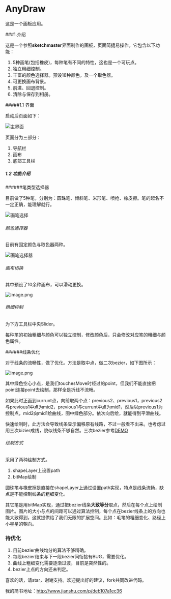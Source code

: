 # AnyDraw
这是一个画板应用。

###1.介绍

这是一个参照**sketchmaster**界面制作的画板，页面简捷易操作。它包含以下功能：

1. 5种画笔(包括橡皮)，每种笔有不同的特性，这也是一个可玩点。
2. 独立粗细控制。
3. 丰富的颜色选择器。预设18种颜色，及一个取色器。
4. 可更换画布背景。
5. 前进、回退控制。
6. 清除与保存到相册。

#####1.1 界面

启动后页面如下：

![主界面](http://upload-images.jianshu.io/upload_images/3913024-1e059a6f0caff095.png?imageMogr2/auto-orient/strip%7CimageView2/2/w/1240)

页面分为三部分：

1. 导航栏
2. 画布
3. 底部工具栏

##### 1.2 功能介绍

######笔类型选择器

目前做了5种笔，分别为：圆珠笔、倾斜笔、米形笔、喷枪、橡皮擦。笔的起名不一定正确，能理解就行。

![画笔选择](http://upload-images.jianshu.io/upload_images/3913024-cbf084d2bd8f719e.png?imageMogr2/auto-orient/strip%7CimageView2/2/w/1240)

###### 颜色选择器

目前有固定颜色与取色器两种。

![画笔选择器](http://upload-images.jianshu.io/upload_images/3913024-a19f810d9b478a79.png?imageMogr2/auto-orient/strip%7CimageView2/2/w/1240)

###### 画布切换

其中预设了10余种画布，可以滑动更换。

![image.png](http://upload-images.jianshu.io/upload_images/3913024-504320f9419e09ef.png?imageMogr2/auto-orient/strip%7CimageView2/2/w/1240)

###### 粗细控制

为下方工具栏中央Slider。

每种笔的初始粗细与颜色可以独立控制，修改颜色后，只会修改对应笔的粗细与颜色属性。

######线条优化

对于线条的流畅性，做了优化。方法是取中点，做二次bezier，如下图所示：

![image.png](http://upload-images.jianshu.io/upload_images/3913024-19b430d2e7af794c.png?imageMogr2/auto-orient/strip%7CimageView2/2/w/1240)

其中绿色空心小点，是我们touchesMove时经过的point，但我们不能直接把point连接point去绘制，那样全是折线不流畅。

如果此时正画到currunt点，向前取两个点：previous2、previous1，previous2与previous1中点为mid2，previous1与currunt中点为mid1，然后以previous1为控制点，mid2向mid1绘曲线，图中绿色部分。依次向后绘，就能得到平滑曲线。

快速绘制时，此方法会导致线条显示偏移原有线路，不过一般看不出来。也考虑过用三次bizier成线，貌似线条不够自然。三次bezier参考[DEMO](https://www.zheng-hang.com/zb_users/upload/2015/04/201504121428779779603343.rar)

###### 绘制方式

采用了两种绘制方式。
1. shapeLayer上设置path
2. bitMap绘制

圆珠笔与橡皮擦是直接在shapeLayer上通过设置path实现，特点是线条流畅，缺点是不能控制线条的粗细变化。

其它笔是用bitMap实现，通过把bezier线条**大致等分**取点，然后在每个点上绘制图片。图片的大小与点的间距可以通过算法控制，每个点在bezier线条上的方向也能大致得到，这就提供给了我们无限的扩展空间。比如：毛笔的粗细变化、路径上小星星的朝向。

### 待优化

1. 目前bezier曲线均分的算法不够精确。
2. 每段bezier结束与下一段bezier间衔接有BUG，需要优化。
3. 曲线上粗细变化需要逐渐过渡，目前是突然性的。
4. bezier上点的方向还未判定。

喜欢的话，请star，谢谢支持。欢迎提出好的建议，fork共同改进代码。

我的简书地址：http://www.jianshu.com/p/deb107a1ec36
